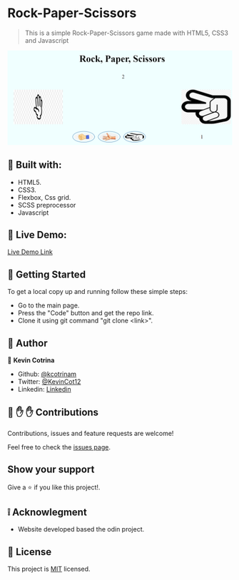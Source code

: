 # Rock-Paper-Scissors

> This is a simple Rock-Paper-Scissors game made with HTML5, CSS3 and Javascript

![screenshot](/img/screenshot.png)

## :hammer: Built with:

- HTML5.
- CSS3.
- Flexbox, Css grid.
- SCSS preprocessor
- Javascript

## :red_circle: Live Demo:

[Live Demo Link](https://kcotrinam.github.io/Rock-Paper-Scissors/)

## :construction_worker: Getting Started

To get a local copy up and running follow these simple steps:

- Go to the main page.
- Press the "Code" button and get the repo link.
- Clone it using git command "git clone &lt;link>".

## :bust_in_silhouette: Author

👤 **Kevin Cotrina**

- Github: [@kcotrinam](https://github.com/kcotrinam)
- Twitter: [@KevinCot12](https://twitter.com/KevinCot12)
- Linkedin: [Linkedin](https://www.linkedin.com/in/kevin-cotrina-6208b7149/)

## 🤝 :raised_hand: :raised_hand: Contributions

Contributions, issues and feature requests are welcome!

Feel free to check the [issues page](https://github.com/kcotrinam/rockPaperSizzors/issues).

## Show your support

Give a :star: if you like this project!.

## :grey_exclamation: Acknowlegment

- Website developed based the odin project.

## 📝 License

This project is [MIT](./LICENSE) licensed.
